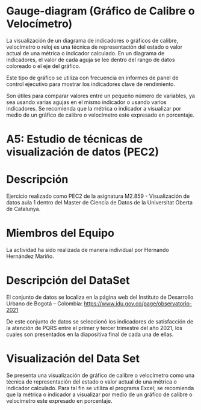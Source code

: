 # Gauge-diagram (Gráfico de Calibre o Velocímetro)

La visualización de un diagrama de indicadores o gráficos de calibre, velocímetro o reloj es una técnica de representación del estado o valor actual de una métrica o indicador calculado. En un diagrama de indicadores, el valor de cada aguja se lee dentro del rango de datos coloreado o el eje del gráfico. 

Este tipo de gráfico se utiliza con frecuencia en informes de panel de control ejecutivo para mostrar los indicadores clave de rendimiento.

Son útiles para comparar valores entre un pequeño número de variables, ya sea usando varias agujas en el mismo indicador o usando varios indicadores. Se recomienda que la métrica o indicador a visualizar por medio de un gráfico de calibre o velocímetro este expresado en porcentaje.

# A5: Estudio de técnicas de visualización de datos (PEC2)

# Descripción 

Ejercicio realizado como PEC2 de la asignatura M2.859 - Visualización de datos aula 1 dentro del Master de Ciencia de Datos de la Universitat Oberta de Catalunya.

# Miembros del Equipo 

La actividad ha sido realizada de manera individual por Hernando Hernández Mariño.

# Descripción del DataSet

El conjunto de datos se localiza en la página web del Instituto de Desarrollo Urbano de Bogotá – Colombia:
https://www.idu.gov.co/page/observatorio-2021

De este conjunto de datos se seleccionó los indicadores de satisfacción de la atención de PQRS entre el primer y tercer trimestre del año 2021, los cuales son presentados en la diapositiva final de cada una de ellas.

# Visualización del Data Set

Se presenta una visualización de gráfico de calibre o velocímetro como una técnica de representación del estado o valor actual de una métrica o indicador calculado. 
Para tal fin se utiliza el programa Excel; se recomienda que la métrica o indicador a visualizar por medio de un gráfico de calibre o velocímetro este expresado en porcentaje.
